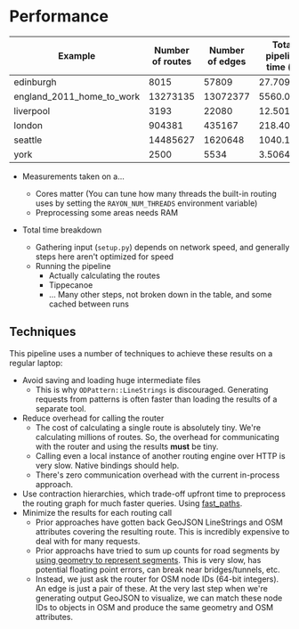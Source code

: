 # Performance

|         Example         |Number of routes|Number of edges|Total pipeline time (s)|Routing time (s)|Tippecanoe time (s)|
|-------------------------|----------------|---------------|-----------------------|----------------|-------------------|
|        edinburgh        |      8015      |     57809     |       27.709133       |    2.5519104   |     22.329937     |
|england_2011_home_to_work|    13273135    |    13072377   |        5560.071       |    1493.697    |     3807.7705     |
|        liverpool        |      3193      |     22080     |       12.501142       |    3.9719722   |     5.5658965     |
|          london         |     904381     |     435167    |       218.40765       |    32.758068   |      172.6721     |
|         seattle         |    14485627    |    1620648    |       1040.1782       |    496.74146   |     473.09357     |
|           york          |      2500      |      5534     |       3.5064592       |   0.54841477   |     1.0680782     |

- Measurements taken on a...
  - Cores matter (You can tune how many threads the built-in routing uses by setting the `RAYON_NUM_THREADS` environment variable)
  - Preprocessing some areas needs RAM

- Total time breakdown
  - Gathering input (`setup.py`) depends on network speed, and generally steps here aren't optimized for speed
  - Running the pipeline
    - Actually calculating the routes
    - Tippecanoe
    - ... Many other steps, not broken down in the table, and some cached between runs

## Techniques

This pipeline uses a number of techniques to achieve these results on a regular laptop:

- Avoid saving and loading huge intermediate files
  - This is why `ODPattern::LineStrings` is discouraged. Generating requests from patterns is often faster than loading the results of a separate tool.
- Reduce overhead for calling the router
  - The cost of calculating a single route is absolutely tiny. We're calculating millions of routes. So, the overhead for communicating with the router and using the results **must** be tiny.
  - Calling even a local instance of another routing engine over HTTP is very slow. Native bindings should help.
  - There's zero communication overhead with the current in-process approach.
- Use contraction hierarchies, which trade-off upfront time to preprocess the routing graph for much faster queries. Using [fast_paths](https://github.com/easbar/fast_paths/).
- Minimize the results for each routing call
  - Prior approaches have gotten back GeoJSON LineStrings and OSM attributes covering the resulting route. This is incredibly expensive to deal with for many requests.
  - Prior approachs have tried to sum up counts for road segments by [using geometry to represent segments](https://github.com/acteng/overline). This is very slow, has potential floating point errors, can break near bridges/tunnels, etc.
  - Instead, we just ask the router for OSM node IDs (64-bit integers). An edge is just a pair of these. At the very last step when we're generating output GeoJSON to visualize, we can match these node IDs to objects in OSM and produce the same geometry and OSM attributes.
